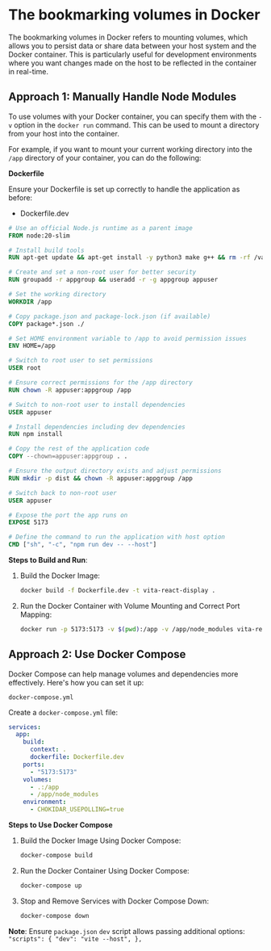 # The bookmarking volumes in Docker

The bookmarking volumes in Docker refers to mounting volumes, which allows you to persist data or share data between your host system and the Docker container. This is particularly useful for development environments where you want changes made on the host to be reflected in the container in real-time.

## Approach 1: Manually Handle Node Modules

To use volumes with your Docker container, you can specify them with the `-v` option in the `docker run` command. This can be used to mount a directory from your host into the container.

For example, if you want to mount your current working directory into the `/app` directory of your container, you can do the following:

**Dockerfile**

Ensure your Dockerfile is set up correctly to handle the application as before:

-   Dockerfile.dev

```Dockerfile
# Use an official Node.js runtime as a parent image
FROM node:20-slim

# Install build tools
RUN apt-get update && apt-get install -y python3 make g++ && rm -rf /var/lib/apt/lists/*

# Create and set a non-root user for better security
RUN groupadd -r appgroup && useradd -r -g appgroup appuser

# Set the working directory
WORKDIR /app

# Copy package.json and package-lock.json (if available)
COPY package*.json ./

# Set HOME environment variable to /app to avoid permission issues
ENV HOME=/app

# Switch to root user to set permissions
USER root

# Ensure correct permissions for the /app directory
RUN chown -R appuser:appgroup /app

# Switch to non-root user to install dependencies
USER appuser

# Install dependencies including dev dependencies
RUN npm install

# Copy the rest of the application code
COPY --chown=appuser:appgroup . .

# Ensure the output directory exists and adjust permissions
RUN mkdir -p dist && chown -R appuser:appgroup /app

# Switch back to non-root user
USER appuser

# Expose the port the app runs on
EXPOSE 5173

# Define the command to run the application with host option
CMD ["sh", "-c", "npm run dev -- --host"]
```

**Steps to Build and Run**:

1. Build the Docker Image:

    ```sh
    docker build -f Dockerfile.dev -t vita-react-display .
    ```

2. Run the Docker Container with Volume Mounting and Correct Port Mapping:

    ```sh
    docker run -p 5173:5173 -v $(pwd):/app -v /app/node_modules vita-react-display
    ```

## Approach 2: Use Docker Compose

Docker Compose can help manage volumes and dependencies more effectively. Here's how you can set it up:

`docker-compose.yml`

Create a `docker-compose.yml` file:

```yaml
services:
  app:
    build:
      context: .
      dockerfile: Dockerfile.dev
    ports:
      - "5173:5173"
    volumes:
      - .:/app
      - /app/node_modules
    environment:
      - CHOKIDAR_USEPOLLING=true
```

**Steps to Use Docker Compose**

1.  Build the Docker Image Using Docker Compose:

    ```sh
    docker-compose build
    ```

2.  Run the Docker Container Using Docker Compose:

    ```sh
    docker-compose up
    ```

3. Stop and Remove Services with Docker Compose Down:

    ```sh
    docker-compose down
    ```

**Note**: Ensure `package.json` `dev` script allows passing additional options:
    ```
    "scripts": {
        "dev": "vite --host",
      },
    ```
